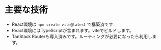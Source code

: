 # 主要な技術

- React環境は `npm create vite@latest` で構築済です
- React環境にはTypeScriptが含まれます。viteでビルドします。
- TanStack Routerも導入済みです。ルーティングが必要になったら利用します。